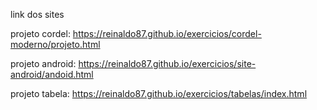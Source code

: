 link dos sites 

projeto cordel: https://reinaldo87.github.io/exercicios/cordel-moderno/projeto.html


projeto android: https://reinaldo87.github.io/exercicios/site-android/andoid.html


projeto tabela: https://reinaldo87.github.io/exercicios/tabelas/index.html 
